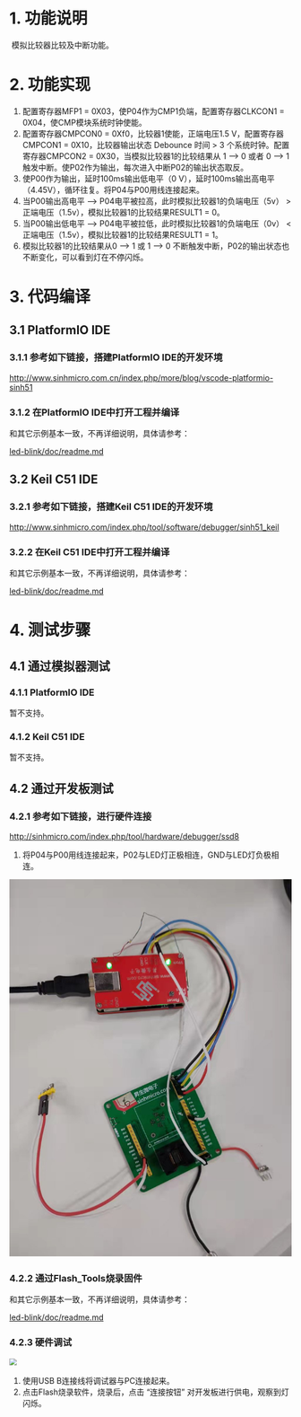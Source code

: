 # 1. 功能说明
​		模拟比较器比较及中断功能。

# 2. 功能实现

1. 配置寄存器MFP1 = 0X03，使P04作为CMP1负端，配置寄存器CLKCON1 = 0X04，使CMP模块系统时钟使能。
2. 配置寄存器CMPCON0 = 0Xf0，比较器1使能，正端电压1.5 V，配置寄存器CMPCON1 = 0X10，比较器输出状态 Debounce 时间  > 3 个系统时钟。配置寄存器CMPCON2 = 0X30，当模拟比较器1的比较结果从 1 --> 0 或者 0 --> 1 触发中断。使P02作为输出，每次进入中断P02的输出状态取反。
3. 使P00作为输出，延时100ms输出低电平（0 V），延时100ms输出高电平（4.45V），循环往复。将P04与P00用线连接起来。
4. 当P00输出高电平 ——> P04电平被拉高，此时模拟比较器1的负端电压（5v） > 正端电压（1.5v），模拟比较器1的比较结果RESULT1 = 0。
5. 当P00输出低电平 ——> P04电平被拉低，此时模拟比较器1的负端电压（0v） < 正端电压（1.5v），模拟比较器1的比较结果RESULT1 = 1。
6. 模拟比较器1的比较结果从0 --> 1 或 1 --> 0 不断触发中断，P02的输出状态也不断变化，可以看到灯在不停闪烁。

# 3. 代码编译

## 3.1 PlatformIO IDE

### 3.1.1 参考如下链接，搭建PlatformIO IDE的开发环境

http://www.sinhmicro.com.cn/index.php/more/blog/vscode-platformio-sinh51

### 3.1.2 在PlatformIO IDE中打开工程并编译

和其它示例基本一致，不再详细说明，具体请参考：

[led-blink/doc/readme.md](../../led-blink/doc/readme.md)

## 3.2 Keil C51 IDE

### 3.2.1 参考如下链接，搭建Keil C51 IDE的开发环境

http://www.sinhmicro.com/index.php/tool/software/debugger/sinh51_keil

### 3.2.2 在Keil C51 IDE中打开工程并编译

和其它示例基本一致，不再详细说明，具体请参考：

[led-blink/doc/readme.md](../../led-blink/doc/readme.md)

# 4. 测试步骤

## 4.1 通过模拟器测试
### 4.1.1 PlatformIO IDE

暂不支持。

### 4.1.2 Keil C51 IDE
暂不支持。

## 4.2 通过开发板测试

### 4.2.1 参考如下链接，进行硬件连接

http://sinhmicro.com/index.php/tool/hardware/debugger/ssd8

1. 将P04与P00用线连接起来，P02与LED灯正极相连，GND与LED灯负极相连。

<img src="./cmp-test.jpg" style="zoom:67%;" />

### 4.2.2 通过Flash_Tools烧录固件

和其它示例基本一致，不再详细说明，具体请参考：

[led-blink/doc/readme.md](../../led-blink/doc/readme.md)

### 4.2.3 硬件调试

<img src="./hardware-test.gif" style="zoom:80%;" />

1. 使用USB B连接线将调试器与PC连接起来。
2. 点击Flash烧录软件，烧录后，点击 “连接按钮” 对开发板进行供电，观察到灯闪烁。
